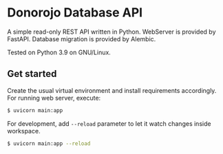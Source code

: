 # Donorojo Database API

A simple read-only REST API written in Python.
WebServer is provided by FastAPI.
Database migration is provided by Alembic.

Tested on Python 3.9 on GNU/Linux.

## Get started
Create the usual virtual environment and install requirements accordingly.
For running web server, execute:
```bash
$ uvicorn main:app
```

For development, add `--reload` parameter to let it watch changes inside workspace.
```bash
$ uvicorn main:app --reload
```

